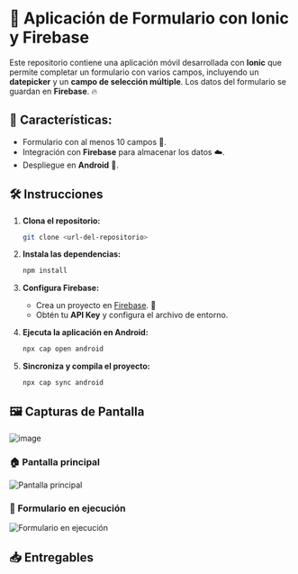 # 📱 Aplicación de Formulario con Ionic y Firebase

Este repositorio contiene una aplicación móvil desarrollada con **Ionic** que permite completar un formulario con varios campos, incluyendo un **datepicker** y un **campo de selección múltiple**. Los datos del formulario se guardan en **Firebase**. 🔥

## 🚀 Características:
- Formulario con al menos 10 campos 📝.
- Integración con **Firebase** para almacenar los datos ☁️.
- Despliegue en **Android** 📱.

## 🛠️ Instrucciones

1. **Clona el repositorio:**
    ```bash
    git clone <url-del-repositorio>
    ```

2. **Instala las dependencias:**
    ```bash
    npm install
    ```

3. **Configura Firebase:**
    - Crea un proyecto en [Firebase](https://firebase.google.com/). 🎉
    - Obtén tu **API Key** y configura el archivo de entorno.

4. **Ejecuta la aplicación en Android:**
    ```bash
    npx cap open android
    ```

5. **Sincroniza y compila el proyecto:**
    ```bash
    npx cap sync android
    ```

## 🖼️ Capturas de Pantalla
![image](https://github.com/user-attachments/assets/8e33ca3b-1cf6-4103-9716-c3b8c9a0ae0c)


### 🏠 Pantalla principal

![Pantalla principal](ruta/a/tu/imagen1.png)

### 📝 Formulario en ejecución

![Formulario en ejecución](ruta/a/tu/imagen2.png)

## 📥 Entregables





